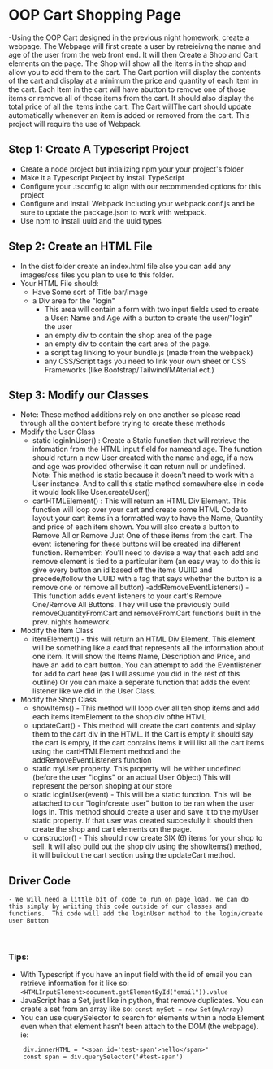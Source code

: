 # OOP Cart Shopping Page
-Using the OOP Cart designed in the previous night homework, create a webpage.  The Webpage will first create a user by retreieivng the name and age of the user from the web front end.  It will then Create a Shop and Cart elements on the page.  The Shop will show all the items in the shop and allow you to add them to the cart.  The Cart portion will display the contents of the cart and display at a minimum the price and quantity of each item in the cart.  Each Item in the cart will have abutton to remove one of those items or remove all of those items from the cart.  It should also display the total price of all the items inthe cart. The Cart willThe cart should update automatically whenever an item is added or removed from the cart. This project will require the use of Webpack.
​
## Step 1: Create A Typescript Project
- Create a node project but intializing npm your your project's folder
- Make it a Typescript Project by install TypeScript
- Configure your .tsconfig to align with our recommended options for this project
- Configure and install Webpack including your webpack.conf.js and be sure to update the package.json to work with webpack.
- Use npm to install uuid and the uuid types
​
## Step 2: Create an HTML File
- In the dist folder create an index.html file also you can add any images/css files you plan to use to this folder.
- Your HTML File should:
    - Have Some sort of Title bar/Image
    - a Div area for the "login"
        - This area will contain a form with two input fields used to create a User: Name and Age with a button to create the user/"login" the user
        - an empty div to contain the shop area of the page
        - an empty div to contain the cart area of the page.
        - a script tag linking to your bundle.js (made from the webpack)
        - any CSS/Script tags you need to link your own sheet or CSS Frameworks (like Bootstrap/Tailwind/MAterial ect.)
​
## Step 3: Modify our Classes
- Note: These method additions rely on one another so please read through all the content before trying to create these methods
​
- Modify the User Class
    - static loginInUser() : Create a Static function that will retrieve the infomation from the HTML input field for nameand age. The function should return a new User created with the name and age, if a new and age was provided otherwise it can return null or undefined.  Note: This method is static because it doesn't need to work with a User instance.  And to call this static method somewhere else in code it would look like User.createUser()
​
    - cartHTMLElement() : This will return an HTML Div Element.  This function will loop over your cart and create some HTML Code to layout your cart items in a formatted way to have the Name, Quantity and price of each item shown.  You will also create a button to Remove All or Remove Just One of these items from the cart. The event listenering for these buttons will be created ina  different function. Remember: You'll need to devise a way that each add and remove element is tied to a particular item (an easy way to do this is give every button an id based off the items UUIID and precede/follow the UUID with a tag that says whether the button is a remove one or remove all button)
​
    -addRemoveEventListeners() - This function adds event listeners to your cart's Remove One/Remove All Buttons.  They will use the previously build removeQuantityFromCart and removeFromCart functions built in the prev. nights homework.
​
- Modify the Item Class
    - itemElement() - this will return an HTML Div Element.  This element will be something like a card that represents all the information about one item.  It will show the Items Name, Description and Price, and have an add to cart button.  You can attempt to add the Eventlistener for add to cart here (as I will assume you did in the rest of this outline) Or you can make a seperate function that adds the event listener like we did in the User Class.
​
- Modify the Shop Class
    - showItems() - This method will loop over all teh shop items and add each items itemElement to the shop div ofthe HTML
    - updateCart() - This method will create the cart contents and siplay them to the cart div in the HTML.  If the Cart is empty it should say the cart is empty, if the cart contains Items it will list all the cart items using the cartHTMLElement method and the addRemoveEventListeners function
    - static myUser property. This property will be wither undefined (before the user "logins" or an actual User Object)  This will represent the person shoping at our store
    - static loginUser(event) - This will be a static function.  This will be attached to our "login/create user" button to be ran when the user logs in.  This method should create a user and save it to the myUser static property. If that user was created succesfully it should then create the shop and cart elements on the page.
    - constructor() - This should now create SIX (6) items for your shop to sell.  It will also build out the shop div using the showItems() method, it will buildout the cart section using the updateCart method.
​
## Driver Code
    - We will need a little bit of code to run on page load. We can do this simply by wriiting this code outside of our classes and functions.  Thi code will add the loginUser method to the login/create user Button
​
### Tips:
- With Typescript if you have an input field with the id of email you can retrieve information for it like so: ```<HTMLInputElement>document.getElementById("email")).value```
- JavaScript has a Set, just like in python, that remove duplicates.  You can create a set from an array like so: ```const mySet = new Set(myArray)```
- You can use querySelector to search for elements within a node Element even when that element hasn't been attach to the DOM (the webpage). ie:
``` const div=createElement("div")
    div.innerHTML = "<span id='test-span'>hello</span>"
    const span = div.querySelector('#test-span')
```